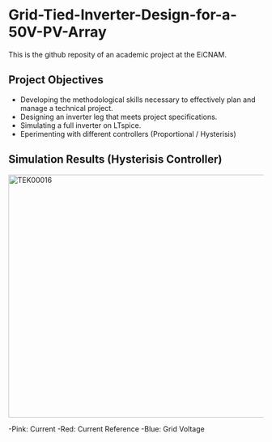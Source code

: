 # Grid-Tied-Inverter-Design-for-a-50V-PV-Array

This is the github reposity of an academic project at the EiCNAM.

## Project Objectives 
- Developing the methodological skills necessary to effectively plan and manage a technical project.
- Designing an inverter leg that meets project specifications.
- Simulating a full inverter on LTspice.
- Eperimenting with different controllers (Proportional / Hysterisis) 






## Simulation Results (Hysterisis Controller)
<img width="800" height="480" alt="TEK00016" src="https://github.com/user-attachments/assets/09620835-e3fe-4911-a918-1831ca616ee6" />

-Pink: Current 
-Red: Current Reference
-Blue: Grid Voltage
